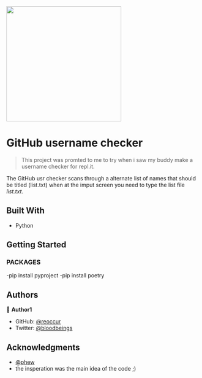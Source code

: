 <img src="https://media.giphy.com/media/R1c7rUJA7uMoM/giphy.gif" width="300">


# GitHub username checker

> This project was promted to me to try when i saw my buddy make a username checker for repl.it.

The GitHub usr checker scans through a alternate list of names that should be titled (list.txt) when at the imput screen you need to type the list file *list.txt*.

## Built With

- Python

## Getting Started

### PACKAGES
-pip install pyproject
-pip install poetry
## Authors

👤 **Author1**

- GitHub: [@reoccur](https://github.com/reoccur)
- Twitter: [@bloodbeings](https://twitter.com/bloodbeings)

## Acknowledgments

- [@phew](https://github.com/phew)
- the insperation was the main idea of the code ;)

